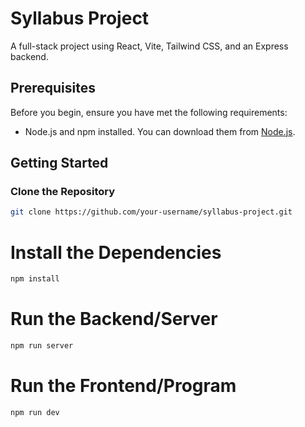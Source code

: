 # Syllabus Project

A full-stack project using React, Vite, Tailwind CSS, and an Express backend.

## Prerequisites

Before you begin, ensure you have met the following requirements:
- Node.js and npm installed. You can download them from [Node.js](https://nodejs.org/).

## Getting Started

### Clone the Repository

```bash
git clone https://github.com/your-username/syllabus-project.git
```

# Install the Dependencies
```bash
npm install
```

# Run the Backend/Server
```bash
npm run server
```

# Run the Frontend/Program
```bash
npm run dev
```

